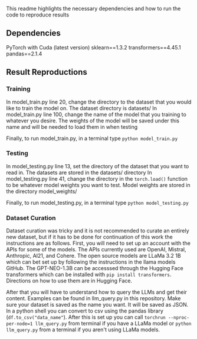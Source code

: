 This readme highlights the necessary dependencies and how to run the code to reproduce results

## Dependencies
PyTorch with Cuda (latest version)
sklearn==1.3.2
transformers==4.45.1
pandas==2.1.4

## Result Reproductions
### Training
In model_train.py line 20, change the directory to the dataset that you would like to train the model on. The dataset directory is datasets/
In model_train.py line 100, change the name of the model that you training to whatever you desire. The weights of the model will be saved under this name and will be needed to load them in when testing

Finally, to run model_train.py, in a terminal type `python model_train.py`

### Testing
In model_testing.py line 13, set the directory of the dataset that you want to read in. The datasets are stored in the datasets/ directory
In model_testing.py line 41, change the directory in the `torch.load()` function to be whatever model weights you want to test. Model weights are stored in the directory model_weights/

Finally, to run model_testing.py, in a terminal type `python model_testing.py`

### Dataset Curation
Dataset curation was tricky and it is not recommended to curate an entirely new dataset, but if it has to be done for continuation of this work the instructions are as follows.
First, you will need to set up an account with the APIs for some of the models. The APIs currently used are OpenAI, Mistral, Anthropic, AI21, and Cohere. The open source models are LLaMa 3.2 1B which can bet set up by following the instructions in the llama models GitHub. The GPT-NEO-1.3B can be accesssed through the Hugging Face transformers which can be installed with `pip install transformers`. Directions on how to use them are in Hugging Face.

After that you will have to understand how to query the LLMs and get their content. Examples can be found in llm_query.py in this repository. Make sure your dataset is saved as the name you want. It will be saved as JSON. In a python shell you can convert to csv using the pandas library (`df.to_csv("data_name"`). After this is set up you can call `torchrun --nproc-per-node=1 llm_query.py` from terminal if you have a LLaMa model or `python llm_query.py` from a terminal if you aren't using LLaMa models.
